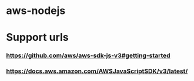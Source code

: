 # aws-nodejs

# Support urls

### https://github.com/aws/aws-sdk-js-v3#getting-started

### https://docs.aws.amazon.com/AWSJavaScriptSDK/v3/latest/
